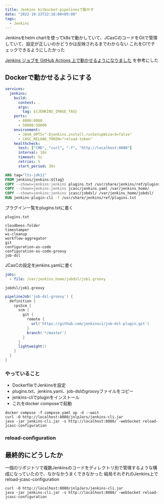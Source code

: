 ```yaml
---
title: Jenkins bitbucket-pipelinesで動かす
date: "2022-10-23T22:18:00+09:00"
tags:
  - Jenkins
---
```


Jenkinsをhelm chartを使ってk8sで動かしていて、JCasCのコードをGitで管理していて、設定が正しいのかどうかは反映されるまでわからない
これをCIでチェックできるようにしたかった

[Jenkins ジョブを GitHub Actions 上で動かせるようになりました](https://zenn.dev/snowcait/articles/c17b08e8f3485f)
を参考にした

## Dockerで動かせるようにする


```yaml
services:
  jenkins:
    build:
      context: .
      args:
        tag: ${JENKINS_IMAGE_TAG}
    ports:
      - 8080:8080
      - 50000:50000
    environment:
      - JAVA_OPTS="-Djenkins.install.runSetupWizard=false"
      - CASC_RELOAD_TOKEN="reload-token"
    healthcheck:
      test: ["CMD", "curl", "-f", "http://localhost:8080"]
      interval: 10s
      timeout: 5s
      retries: 5
      start_period: 30s
```

```Dockerfile
ARG tag="lts-jdk11"
FROM jenkins/jenkins:${tag}
COPY --chown=jenkins:jenkins plugins.txt /usr/share/jenkins/ref/plugins.txt
COPY --chown=jenkins:jenkins jcasc/jenkins.yaml /var/jenkins_home/
COPY --chown=jenkins:jenkins jcasc/jobdsl/ /var/jenkins_home/jobdsl/
RUN jenkins-plugin-cli -f /usr/share/jenkins/ref/plugins.txt
```

プラグイン一覧をplugins.txtに書く

`plugins.txt`

```
cloudbees-folder
timestamper
ws-cleanup
workflow-aggregator
git
configuration-as-code
configuration-as-code-groovy
job-dsl
```

JCasCの設定をjenkins.yamlに書く

```yaml
jobs:
  - file: /var/jenkins_home/jobdsl/job1.groovy
```

`jobdsl/job1.groovy`

```groovy
pipelineJob('job-dsl-groovy') {
  definition {
    cpsScm {
      scm {
        git {
          remote {
            url('https://github.com/jenkinsci/job-dsl-plugin.git')
          }
          branch('*/master')
        }
      }
      lightweight()
    }
  }
}
```

### やっていること

- DockerfileでJenkinsを設定
- plugins.txt、jenkins.yaml、job-dslのgroovyファイルをコピー
- jenkins-cliでpluginをインストール
- これをdocker composeで起動 

```shell
docker compose -f compose.yaml up -d --wait
curl -O http://localhost:8080/jnlpJars/jenkins-cli.jar
java -jar jenkins-cli.jar -s http://localhost:8080/ -webSocket reload-jcasc-configuration
```


### reload-configuration

## 最終的にどうしたか

一個のリポジトリで複数Jenkinsのコードをディレクトリ別で管理するような構成になっていたので、なかなかうまくできなかった
結局それぞれのJenkins上で reload-jcasc-configuration 

```shell
curl -O http://localhost:8080/jnlpJars/jenkins-cli.jar
java -jar jenkins-cli.jar -s http://localhost:8080/ -webSocket reload-jcasc-configuration
```
